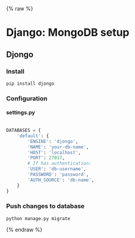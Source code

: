 {% raw %}

# Django: MongoDB setup

## Djongo

### Install
```shell
pip install djongo
```

### Configuration
#### settings.py
```python

DATABASES = {
    'default': {
        'ENGINE': 'djongo',
        'NAME': 'your-db-name',
        'HOST': 'localhost',
        'PORT': 27017,
        # If has authentication:
        'USER': 'db-username',
        'PASSWORD': 'password',
        'AUTH_SOURCE': 'db-name',
    }
}
```

### Push changes to database
```
python manage.py migrate
```

{% endraw %}
